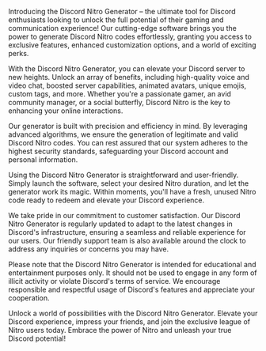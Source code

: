 Introducing the Discord Nitro Generator – the ultimate tool for Discord enthusiasts looking to unlock the full potential of their gaming and communication experience! Our cutting-edge software brings you the power to generate Discord Nitro codes effortlessly, granting you access to exclusive features, enhanced customization options, and a world of exciting perks.

With the Discord Nitro Generator, you can elevate your Discord server to new heights. Unlock an array of benefits, including high-quality voice and video chat, boosted server capabilities, animated avatars, unique emojis, custom tags, and more. Whether you're a passionate gamer, an avid community manager, or a social butterfly, Discord Nitro is the key to enhancing your online interactions.

Our generator is built with precision and efficiency in mind. By leveraging advanced algorithms, we ensure the generation of legitimate and valid Discord Nitro codes. You can rest assured that our system adheres to the highest security standards, safeguarding your Discord account and personal information.

Using the Discord Nitro Generator is straightforward and user-friendly. Simply launch the software, select your desired Nitro duration, and let the generator work its magic. Within moments, you'll have a fresh, unused Nitro code ready to redeem and elevate your Discord experience.

We take pride in our commitment to customer satisfaction. Our Discord Nitro Generator is regularly updated to adapt to the latest changes in Discord's infrastructure, ensuring a seamless and reliable experience for our users. Our friendly support team is also available around the clock to address any inquiries or concerns you may have.

Please note that the Discord Nitro Generator is intended for educational and entertainment purposes only. It should not be used to engage in any form of illicit activity or violate Discord's terms of service. We encourage responsible and respectful usage of Discord's features and appreciate your cooperation.

Unlock a world of possibilities with the Discord Nitro Generator. Elevate your Discord experience, impress your friends, and join the exclusive league of Nitro users today. Embrace the power of Nitro and unleash your true Discord potential!
